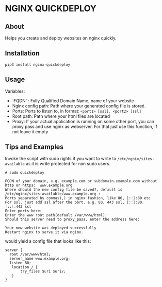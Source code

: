 # NGINX QUICKDEPLOY

## About

Helps you create and deploy websites on nginx quickly. 

## Installation
`pip3 install nginx-quickdeploy` 

## Usage
Variables:
- 'FQDN' : Fully Qualified Domain Name, name of your website
- Nginx config path: Path where your generated config file is stored.
- Ports: Ports to listen to, in format: `<port1> [ssl], <port2> [ssl]`
- Root path: Path where your html files are located
- Proxy: If your actual application is running on some other port, you can proxy pass and use nginx as webserver. For that just use this function, if not leave it empty

## Tips and Examples
Invoke the script with sudo rights if you want to write to `/etc/ngnix/sites-available` as it is write protected for non sudo users.

`# sudo quickdeploy`
```
FQDN of your domain, e.g. example.com or subdomain.example.com without http or https:  www.example.org
Where should the new config file be saved?, default is /etc/nginx/sites-available/www.example.org :
Ports separated by commas(,) in nginx fashion, like 80, [::]:80 etc
For ssl, just add ssl after the port, e.g. 80, 443 ssl, [::]:80, [::]:443 ssl
Enter ports here:
Enter the www root path(default /var/www/html):
Should this server need to proxy_pass, enter the address here:

Your new website was deployed successfully
Restart nginx to serve it via nginx.
```
would yield a config file that looks like this:
```
server {
  root /var/www/html;
  server_name www.example.org;
  listen 80;
   location / {
       try_files $uri $uri/;
   }
}
```
